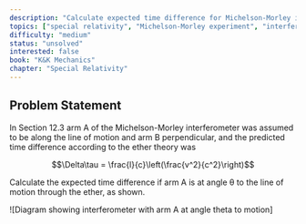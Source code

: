 ```yaml
---
description: "Calculate expected time difference for Michelson-Morley interferometer with skewed arm"
topics: ["special relativity", "Michelson-Morley experiment", "interferometry"]
difficulty: "medium"
status: "unsolved"
interested: false
book: "K&K Mechanics"
chapter: "Special Relativity"
---
```


## Problem Statement
In Section 12.3 arm A of the Michelson-Morley interferometer was assumed to be along the line of motion and arm B perpendicular, and the predicted time difference according to the ether theory was

$$\Delta\tau = \frac{l}{c}\left(\frac{v^2}{c^2}\right)$$

Calculate the expected time difference if arm A is at angle θ to the line of motion through the ether, as shown.

![Diagram showing interferometer with arm A at angle theta to motion]
